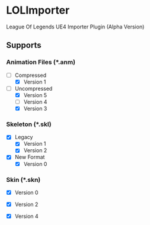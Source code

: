 # LOLImporter
League Of Legends UE4 Importer Plugin (Alpha Version)

## Supports

### Animation Files (*.anm)

- [ ] Compressed
    - [x] Version 1
- [ ] Uncompressed
    - [X] Version 5
    - [ ] Version 4
    - [X] Version 3

### Skeleton (*.skl)

- [X] Legacy
  - [X] Version 1
  - [X] Version 2
- [X] New Format
  - [X] Version 0

### Skin (*.skn)

- [X] Version 0
- [X] Version 2
- [X] Version 4


